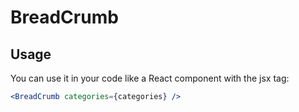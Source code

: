 # BreadCrumb

## Usage
You can use it in your code like a React component with the jsx tag:

```jsx
<BreadCrumb categories={categories} /> 
```      